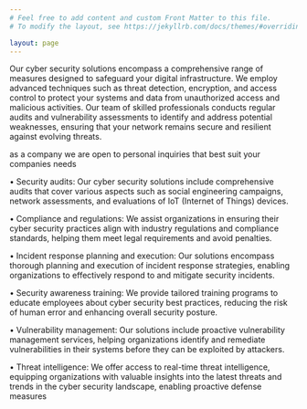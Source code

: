 ```yaml
---
# Feel free to add content and custom Front Matter to this file.
# To modify the layout, see https://jekyllrb.com/docs/themes/#overriding-theme-defaults

layout: page
---
```

Our cyber security solutions encompass a comprehensive range of measures designed to safeguard your digital infrastructure. We employ advanced techniques such as threat detection, encryption, and access control to protect your systems and data from unauthorized access and malicious activities. Our team of skilled professionals conducts regular audits and vulnerability assessments to identify and address potential weaknesses, ensuring that your network remains secure and resilient against evolving threats.

as a company we are open to personal inquiries that best suit your companies needs


• Security audits: Our cyber security solutions include comprehensive audits that cover various aspects such as social engineering campaigns, network assessments, and evaluations of IoT (Internet of Things) devices.

• Compliance and regulations: We assist organizations in ensuring their cyber security practices align with industry regulations and compliance standards, helping them meet legal requirements and avoid penalties.

• Incident response planning and execution: Our solutions encompass thorough planning and execution of incident response strategies, enabling organizations to effectively respond to and mitigate security incidents.

• Security awareness training: We provide tailored training programs to educate employees about cyber security best practices, reducing the risk of human error and enhancing overall security posture.

• Vulnerability management: Our solutions include proactive vulnerability management services, helping organizations identify and remediate vulnerabilities in their systems before they can be exploited by attackers.

• Threat intelligence: We offer access to real-time threat intelligence, equipping organizations with valuable insights into the latest threats and trends in the cyber security landscape, enabling proactive defense measures

